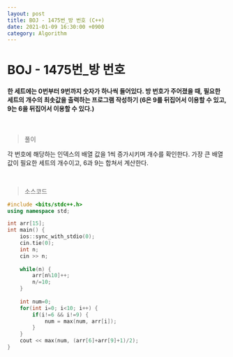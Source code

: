 ```yaml
---
layout: post
title: BOJ - 1475번_방 번호 (C++)
date: 2021-01-09 16:30:00 +0900
category: Algorithm
---
```


# BOJ - 1475번_방 번호

#### 한 세트에는 0번부터 9번까지 숫자가 하나씩 들어있다. 방 번호가 주어졌을 때, 필요한 세트의 개수의 최솟값을 출력하는 프로그램 작성하기 (6은 9를 뒤집어서 이용할 수 있고, 9는 6을 뒤집어서 이용할 수 있다.)

<br/>

> 풀이

각 번호에 해당하는 인덱스의 배열 값을 1씩 증가시키며 개수를 확인한다. 가장 큰 배열 값이 필요한 세트의 개수이고, 6과 9는 합쳐서 계산한다.

<br/>

> 소스코드

```c++
#include <bits/stdc++.h>
using namespace std;

int arr[15];
int main() {
	ios::sync_with_stdio(0);
	cin.tie(0);
	int n;
	cin >> n;
	
	while(n) {
		arr[n%10]++;
		n/=10;
	}
	
	int num=0;
	for(int i=0; i<10; i++) {
		if(i!=6 && i!=9) {
			num = max(num, arr[i]);	
		}
	}
	cout << max(num, (arr[6]+arr[9]+1)/2);
}
```

